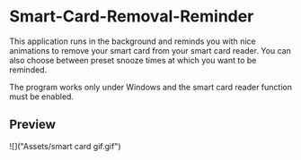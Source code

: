 # Smart-Card-Removal-Reminder
This application runs in the background and reminds you with nice animations to remove your smart card from your smart card reader. You can also choose between preset snooze times at which you want to be reminded.

The program works only under Windows and the smart card reader function must be enabled.

## Preview

![]("Assets/smart card gif.gif")